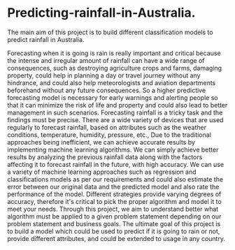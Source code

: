 # Predicting-rainfall-in-Australia.
The main aim of this project is to build different classification models to predict rainfall in Australia.

Forecasting when it is going is rain is really important and critical because the intense and irregular amount of rainfall can have a wide range of consequences, such as destroying agriculture crops and farms, damaging property, could help in planning a day or travel journey without any hindrance, and could also help meteorologists and aviation departments beforehand without any future consequences. So a higher predictive forecasting model is necessary for early warnings and alerting people so that it can minimize the risk of life and property and could also lead to better management in such scenarios.
Forecasting rainfall is a tricky task and the findings must be precise. There are a wide variety of devices that are used regularly to forecast rainfall, based on attributes such as the weather conditions, temperature, humidity, pressure, etc.,  Due to the traditional approaches being inefficient, we can achieve accurate results by implementing machine learning algorithms. We can simply achieve better results by analyzing the previous rainfall data along with the factors affecting it to forecast rainfall in the future, with high accuracy.
We can use a variety of machine learning approaches such as regression and classifications models as per our requirements and could also estimate the error between our original data and the predicted model and also rate the performance of the model. Different strategies provide varying degrees of accuracy, therefore it's critical to pick the proper algorithm and model it to meet your needs.
Through this project, we aim to understand better what algorithm must be applied to a given problem statement depending on our problem statement and business goals. The ultimate goal of this project is to build a model which could be used to predict if it is going to rain or not, provide different attributes, and could be extended to usage in any country.

